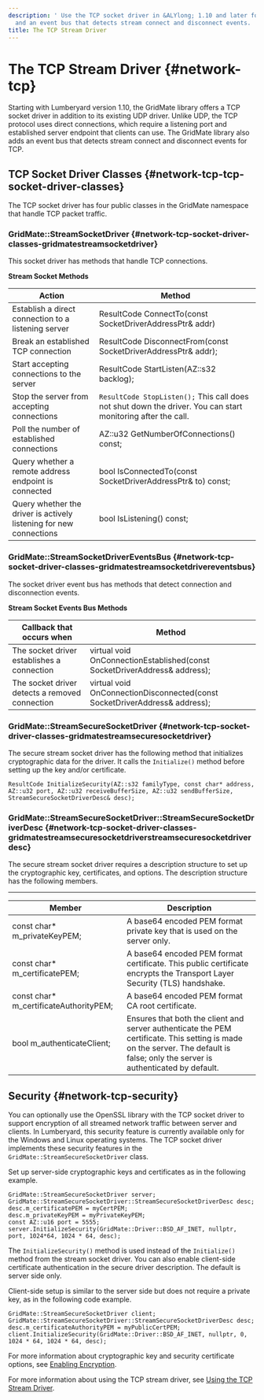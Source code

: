 ```yaml
---
description: ' Use the TCP socket driver in &ALYlong; 1.10 and later for direct connections
  and an event bus that detects stream connect and disconnect events. '
title: The TCP Stream Driver
---
```

# The TCP Stream Driver {#network-tcp}

Starting with Lumberyard version 1\.10, the GridMate library offers a TCP socket driver in addition to its existing UDP driver\. Unlike UDP, the TCP protocol uses direct connections, which require a listening port and established server endpoint that clients can use\. The GridMate library also adds an event bus that detects stream connect and disconnect events for TCP\.

## TCP Socket Driver Classes {#network-tcp-tcp-socket-driver-classes}

The TCP socket driver has four public classes in the GridMate namespace that handle TCP packet traffic\.

### GridMate::StreamSocketDriver {#network-tcp-socket-driver-classes-gridmatestreamsocketdriver}

This socket driver has methods that handle TCP connections\.


**Stream Socket Methods**  

| Action | Method | 
| --- | --- | 
| Establish a direct connection to a listening server | ResultCode ConnectTo\(const SocketDriverAddressPtr& addr\) | 
| Break an established TCP connection | ResultCode DisconnectFrom\(const SocketDriverAddressPtr& addr\); | 
| Start accepting connections to the server | ResultCode StartListen\(AZ::s32 backlog\); | 
| Stop the server from accepting connections | `ResultCode StopListen();`  This call does not shut down the driver\. You can start monitoring after the call\.  | 
| Poll the number of established connections | AZ::u32 GetNumberOfConnections\(\) const; | 
| Query whether a remote address endpoint is connected | bool IsConnectedTo\(const SocketDriverAddressPtr& to\) const; | 
| Query whether the driver is actively listening for new connections | bool IsListening\(\) const; | 

### GridMate::StreamSocketDriverEventsBus {#network-tcp-socket-driver-classes-gridmatestreamsocketdrivereventsbus}

The socket driver event bus has methods that detect connection and disconnection events\.


**Stream Socket Events Bus Methods**  

| Callback that occurs when | Method | 
| --- | --- | 
| The socket driver establishes a connection | virtual void OnConnectionEstablished\(const SocketDriverAddress& address\); | 
| The socket driver detects a removed connection | virtual void OnConnectionDisconnected\(const SocketDriverAddress& address\); | 

### GridMate::StreamSecureSocketDriver {#network-tcp-socket-driver-classes-gridmatestreamsecuresocketdriver}

The secure stream socket driver has the following method that initializes cryptographic data for the driver\. It calls the `Initialize()` method before setting up the key and/or certificate\.

```
ResultCode InitializeSecurity(AZ::s32 familyType, const char* address, AZ::u32 port, AZ::u32 receiveBufferSize, AZ::u32 sendBufferSize, StreamSecureSocketDriverDesc& desc); 
```

### GridMate::StreamSecureSocketDriver::StreamSecureSocketDriverDesc {#network-tcp-socket-driver-classes-gridmatestreamsecuresocketdriverstreamsecuresocketdriverdesc}

The secure stream socket driver requires a description structure to set up the cryptographic key, certificates, and options\. The description structure has the following members\.


****  

| Member | Description | 
| --- | --- | 
| const char\* m\_privateKeyPEM; | A base64 encoded PEM format private key that is used on the server only\. | 
| const char\* m\_certificatePEM; | A base64 encoded PEM format certificate\. This public certificate encrypts the Transport Layer Security \(TLS\) handshake\. | 
| const char\* m\_certificateAuthorityPEM; | A base64 encoded PEM format CA root certificate\. | 
| bool m\_authenticateClient; | Ensures that both the client and server authenticate the PEM certificate\. This setting is made on the server\. The default is false; only the server is authenticated by default\. | 

## Security {#network-tcp-security}

You can optionally use the OpenSSL library with the TCP socket driver to support encryption of all streamed network traffic between server and clients\. In Lumberyard, this security feature is currently available only for the Windows and Linux operating systems\. The TCP socket driver implements these security features in the `GridMate::StreamSecureSocketDriver` class\.

Set up server\-side cryptographic keys and certificates as in the following example\.

```
GridMate::StreamSecureSocketDriver server;
GridMate::StreamSecureSocketDriver::StreamSecureSocketDriverDesc desc;
desc.m_certificatePEM = myCertPEM;
desc.m_privateKeyPEM = myPrivateKeyPEM;
const AZ::u16 port = 5555;
server.InitializeSecurity(GridMate::Driver::BSD_AF_INET, nullptr, port, 1024*64, 1024 * 64, desc);
```

The `InitializeSecurity()` method is used instead of the `Initialize()` method from the stream socket driver\. You can also enable client\-side certificate authentication in the secure driver description\. The default is server side only\.

Client\-side setup is similar to the server side but does not require a private key, as in the following code example\.

```
GridMate::StreamSecureSocketDriver client;
GridMate::StreamSecureSocketDriver::StreamSecureSocketDriverDesc desc;
desc.m_certificateAuthorityPEM = myPublicCertPEM;
client.InitializeSecurity(GridMate::Driver::BSD_AF_INET, nullptr, 0, 1024 * 64, 1024 * 64, desc);
```

For more information about cryptographic key and security certificate options, see [Enabling Encryption](/docs/userguide/networking/encryption-enabling.md)\.

For more information about using the TCP stream driver, see [Using the TCP Stream Driver](/docs/userguide/networking/tcp-using.md)\.